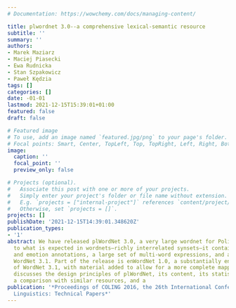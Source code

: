 ```yaml
---
# Documentation: https://wowchemy.com/docs/managing-content/

title: plwordnet 3.0--a comprehensive lexical-semantic resource
subtitle: ''
summary: ''
authors:
- Marek Maziarz
- Maciej Piasecki
- Ewa Rudnicka
- Stan Szpakowicz
- Paweł Kędzia
tags: []
categories: []
date: -01-01
lastmod: 2021-12-15T15:39:01+01:00
featured: false
draft: false

# Featured image
# To use, add an image named `featured.jpg/png` to your page's folder.
# Focal points: Smart, Center, TopLeft, Top, TopRight, Left, Right, BottomLeft, Bottom, BottomRight.
image:
  caption: ''
  focal_point: ''
  preview_only: false

# Projects (optional).
#   Associate this post with one or more of your projects.
#   Simply enter your project's folder or file name without extension.
#   E.g. `projects = ["internal-project"]` references `content/project/deep-learning/index.md`.
#   Otherwise, set `projects = []`.
projects: []
publishDate: '2021-12-15T14:39:01.348620Z'
publication_types:
- '1'
abstract: We have released plWordNet 3.0, a very large wordnet for Polish. In addition
  to what is expected in wordnets–richly interrelated synsets–it contains sentiment
  and emotion annotations, a large set of multi-word expressions, and a mapping onto
  WordNet 3.1. Part of the release is enWordNet 1.0, a substantially enlarged copy
  of WordNet 3.1, with material added to allow for a more complete mapping. The paper
  discusses the design principles of plWordNet, its content, its statistical portrait,
  a comparison with similar resources, and a
publication: '*Proceedings of COLING 2016, the 26th International Conference on Computational
  Linguistics: Technical Papers*'
---
```

